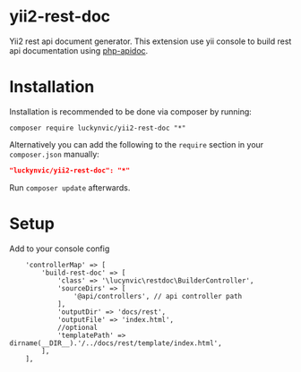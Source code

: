 yii2-rest-doc
====
Yii2 rest api document generator. This extension use yii console to build rest api documentation using [php-apidoc](https://github.com/calinrada/php-apidoc).

# Installation

Installation is recommended to be done via composer by running:

	composer require luckynvic/yii2-rest-doc "*"

Alternatively you can add the following to the `require` section in your `composer.json` manually:

```json
"luckynvic/yii2-rest-doc": "*"
```

Run `composer update` afterwards.


# Setup

Add to your console config
```
    'controllerMap' => [
        'build-rest-doc' => [
            'class' => '\lucynvic\restdoc\BuilderController',
            'sourceDirs' => [
                '@api/controllers', // api controller path
            ],
            'outputDir' => 'docs/rest',
            'outputFile' => 'index.html',
            //optional
            'templatePath' => dirname(__DIR__).'/../docs/rest/template/index.html', 
        ],
    ],
 ```